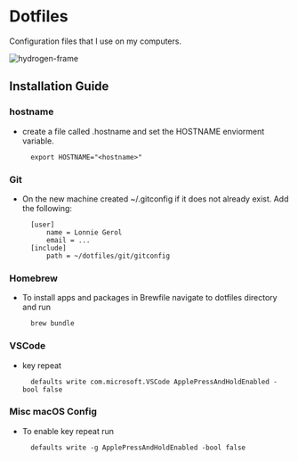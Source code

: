 # Dotfiles

Configuration files that I use on my computers.

![hydrogen-frame](https://user-images.githubusercontent.com/31291523/103188818-f1dd3600-4897-11eb-84bd-05d8cf9eb552.png)

## Installation Guide
### hostname
- create a file called .hostname and set the HOSTNAME enviorment variable.

		export HOSTNAME="<hostname>"

### Git
- On the new machine created ~/.gitconfig if it does not already exist. Add the     following:

		[user]
			name = Lonnie Gerol
			email = ...
		[include]
			path = ~/dotfiles/git/gitconfig

### Homebrew
- To install apps and packages in Brewfile navigate to dotfiles directory and
  run 
	
		brew bundle

### VSCode
- key repeat

		defaults write com.microsoft.VSCode ApplePressAndHoldEnabled -bool false

### Misc macOS Config
- To enable key repeat run
	
		defaults write -g ApplePressAndHoldEnabled -bool false

